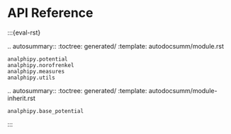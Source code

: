 # API Reference


:::{eval-rst}

.. autosummary::
    :toctree: generated/
    :template: autodocsumm/module.rst

    analphipy.potential
    analphipy.norofrenkel
    analphipy.measures
    analphipy.utils


.. autosummary::
    :toctree: generated/
    :template: autodocsumm/module-inherit.rst

    analphipy.base_potential
:::
